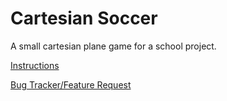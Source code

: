 # Cartesian Soccer
A small cartesian plane game for a school project.

[Instructions](https://docs.google.com/document/d/1_Ypcv5MNXvraEladhVx8APi1pP1-cqpxrW7VaE0nJ4w/edit?usp=sharing)

[Bug Tracker/Feature Request](ryanfwu3@gmail.com)
